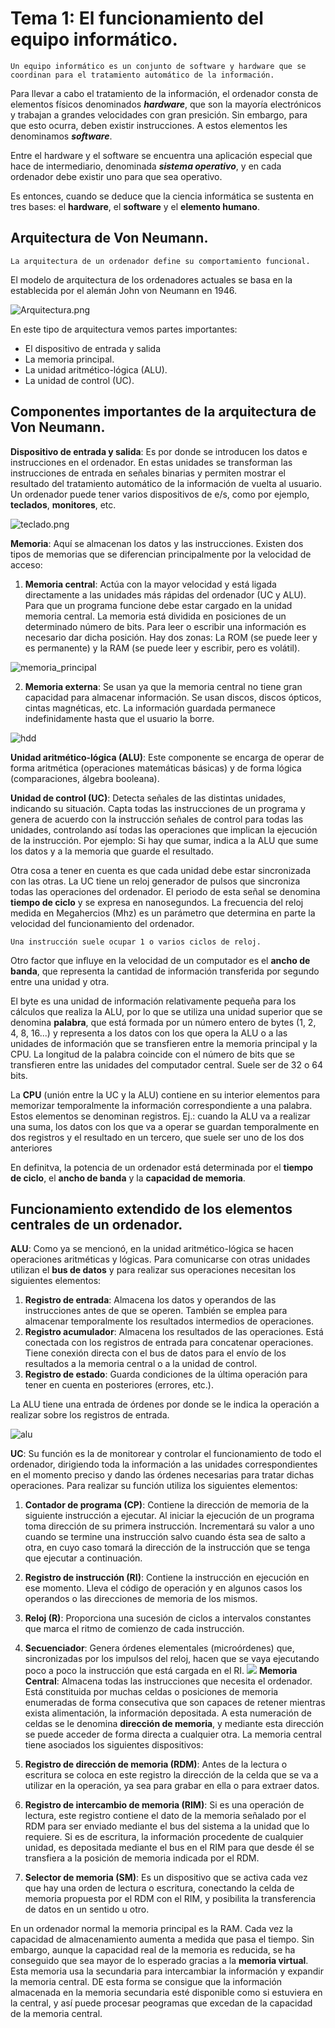# Tema 1: El funcionamiento del equipo informático.
```
Un equipo informático es un conjunto de software y hardware que se coordinan para el tratamiento automático de la información.
```
Para llevar a cabo el tratamiento de la información, el ordenador consta de elementos físicos denominados *__hardware__*, que son la mayoría electrónicos y trabajan a grandes velocidades con gran presición. Sin embargo, para que esto ocurra, deben existir instrucciones. A estos elementos les denominamos *__software__*.

Entre el hardware y el software se encuentra una aplicación especial que hace de intermediario, denominada *__sistema operativo__*, y en cada ordenador debe existir uno para que sea operativo.

Es entonces, cuando se deduce que la ciencia informática se sustenta en tres bases: el __hardware__, el __software__ y el __elemento humano__.

## Arquitectura de Von Neumann.
```
La arquitectura de un ordenador define su comportamiento funcional.
```

El modelo de arquitectura de los ordenadores actuales se basa en la establecida por el alemán John von Neumann en 1946.

![Arquitectura.png](img/Arquitectura.png)

En este tipo de arquitectura vemos partes importantes: 
* El dispositivo de entrada y salida
* La memoria principal.
* La unidad aritmético-lógica (ALU).
* La unidad de control (UC). 

## Componentes importantes de la arquitectura de Von Neumann.

__Dispositivo de entrada y salida__: Es por donde se introducen los datos e instrucciones en el ordenador. En estas unidades se transforman las instrucciones de entrada en señales binarias y permiten mostrar el resultado del tratamiento automático de la información de vuelta al usuario. Un ordenador puede tener varios dispositivos de e/s, como por ejemplo, __teclados__, __monitores__, etc.

![teclado.png](img/teclado.png)

__Memoria__: Aquí se almacenan los datos y las instrucciones. Existen dos tipos de memorias que se diferencian principalmente por la velocidad de acceso:

1. __Memoria central__: Actúa con la mayor velocidad y está ligada directamente a las unidades más rápidas del ordenador (UC y ALU). Para que un programa funcione debe estar cargado en la unidad memoria central. La memoria está dividida en posiciones de un determinado número de bits. Para leer o escribir una información es necesario dar dicha posición. Hay dos zonas: La ROM (se puede leer y es permanente) y la RAM (se puede leer y escribir, pero es volátil).

![memoria_principal](img/memoriappal.jpg)

2. __Memoria externa__: Se usan ya que la memoria central no tiene gran capacidad para almacenar información. Se usan discos, discos ópticos, cintas magnéticas, etc. La información guardada permanece indefinidamente hasta que el usuario la borre. 

![hdd](img/hdd.png)

__Unidad aritmético-lógica (ALU)__: Este componente se encarga de operar de forma aritmética (operaciones matemáticas básicas) y de forma lógica (comparaciones, álgebra booleana).

__Unidad de control (UC)__: Detecta señales de las distintas unidades, indicando su situación. Capta todas las instrucciones de un programa y genera de acuerdo con la instrucción señales de control para todas las unidades, controlando así todas las operaciones que implican la ejecución de la instrucción. Por ejemplo: Si hay que sumar, indica a la ALU que sume los datos y a la memoria que guarde el resultado. 

Otra cosa a tener en cuenta es que cada unidad debe estar sincronizada con las otras. La UC tiene un reloj generador de pulsos que sincroniza todas las operaciones del ordenador.  El periodo de esta señal se denomina __tiempo de ciclo__ y se expresa en nanosegundos. La frecuencia del reloj medida en Megahercios (Mhz) es un parámetro que determina en parte la velocidad del funcionamiento del ordenador. 
```
Una instrucción suele ocupar 1 o varios ciclos de reloj.
```
Otro factor que influye en la velocidad de un computador es el __ancho de banda__, que representa la cantidad de información transferida por segundo entre una unidad y otra. 

El byte es una unidad de información relativamente pequeña para los cálculos que realiza la ALU, por lo que se utiliza una unidad superior que se denomina __palabra__, que está formada por un número entero de bytes (1, 2, 4, 8, 16...) y representa a los datos con los que opera la ALU o a las unidades de información que se transfieren entre la memoria principal y la CPU. La longitud de la palabra coincide con el número de bits que se transfieren entre las unidades del computador central. Suele ser de 32 o 64 bits. 

La __CPU__ (unión entre la UC y la ALU) contiene en su interior elementos para memorizar temporalmente la información correspondiente a una palabra. Estos elementos se denominan registros. Ej.: cuando la ALU va a realizar una suma, los datos con los que va a operar se guardan temporalmente en dos registros y el resultado en un tercero, que suele ser uno de los dos anteriores

En definitva, la potencia de un ordenador está determinada por el __tiempo de ciclo__, el __ancho de banda__ y la __capacidad de memoria__.

## Funcionamiento extendido de los elementos centrales de un ordenador.

__ALU__: Como ya se mencionó, en la unidad aritmético-lógica se hacen operaciones aritméticas y lógicas. Para comunicarse con otras unidades utilizan el __bus de datos__ y para realizar sus operaciones necesitan los siguientes elementos:
1. __Registro de entrada__: Almacena los datos y operandos de las instrucciones antes de que se operen. También se emplea para almacenar temporalmente los resultados intermedios de operaciones.
2. __Registro acumulador__: Almacena los resultados de las operaciones. Está conectada con los registros de entrada para concatenar operaciones. Tiene conexión directa con el bus de datos para el envío de los resultados a la memoria central o a la unidad de control. 
3. __Registro de estado__: Guarda condiciones de la última operación para tener en cuenta en posteriores (errores, etc.).

La ALU tiene una entrada de órdenes por donde se le indica la operación a realizar sobre los registros de entrada.

![alu](img/alu.PNG)

__UC__: Su función es la de monitorear y controlar el funcionamiento de todo el ordenador, dirigiendo toda la información a las unidades correspondientes en el momento preciso y dando las órdenes necesarias para tratar dichas operaciones. Para realizar su función utiliza los siguientes elementos:

1. __Contador de programa (CP)__: Contiene la dirección de memoria de la siguiente instrucción a ejecutar. Al iniciar la ejecución de un programa toma dirección de su primera instrucción. Incrementará su valor a uno cuando se termine una instrucción salvo cuando ésta sea de salto a otra, en cuyo caso tomará la dirección de la instrucción que se tenga que ejecutar a continuación.
2. __Registro de instrucción (RI)__: Contiene la instrucción en ejecución en ese momento. Lleva el código de operación y en algunos casos los operandos o las direcciones de memoria de los mismos.
3. __Reloj (R)__: Proporciona una sucesión de ciclos a intervalos constantes que marca el ritmo de comienzo de cada instrucción.
4. __Secuenciador__: Genera órdenes elementales (microórdenes) que, sincronizadas por los impulsos del reloj, hacen que se vaya ejecutando poco a poco la instrucción que está cargada en el RI.
![](/img/UC.jpg)
__Memoria Central__: Almacena todas las instrucciones que necesita el ordenador. Está constituida por muchas celdas o posiciones de memoria enumeradas de forma consecutiva que son capaces de retener mientras exista alimentación, la información depositada. A esta numeración de celdas se le denomina __dirección de memoria__, y mediante esta dirección se puede acceder de forma directa a cualquier otra. 
La memoria central tiene asociados los siguientes dispositivos:

1. __Registro de dirección de memoria (RDM)__: Antes de la lectura o escritura se coloca en este registro la dirección de la celda que se va a utilizar en la operación, ya sea para grabar en ella o para extraer datos.
2. __Registro de intercambio de memoria (RIM)__: Si es una operación de lectura, este registro contiene el dato de la memoria señalado por el RDM para ser enviado mediante el bus del sistema a la unidad que lo requiere. Si es de escritura, la información procedente de cualquier unidad, es depositada mediante el bus en el RIM para que desde él se transfiera a la posición de memoria indicada por el RDM.
3. __Selector de memoria (SM)__: Es un dispositivo que se activa cada vez que hay una orden de lectura o escritura, conectando la celda de memoria propuesta por el RDM con el RIM, y posibilita la transferencia de datos en un sentido u otro.

En un ordenador normal la memoria principal es la RAM. Cada vez la capacidad de almacenamiento aumenta a medida que pasa el tiempo. Sin embargo, aunque la capacidad real de la memoria es reducida, se ha conseguido que sea mayor de lo esperado gracias a la __memoria virtual__. Esta memoria usa la secundaria para intercambiar la información y expandir la memoria central. DE esta forma se consigue que la información almacenada en la memoria secundaria esté disponible como si estuviera en la central, y así puede procesar peogramas que excedan de la capacidad de la memoria central. 
